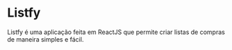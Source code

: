 # Listfy
Listfy é uma aplicação feita em ReactJS que permite criar listas de compras de maneira simples e fácil.
